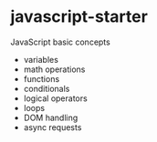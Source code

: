 # javascript-starter
JavaScript basic concepts

- variables
- math operations
- functions
- conditionals
- logical operators
- loops
- DOM handling
- async requests
